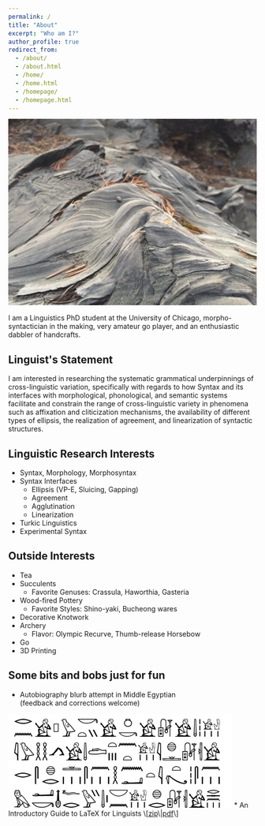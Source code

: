 ```yaml
---
permalink: /
title: "About"
excerpt: "Who am I?"
author_profile: true
redirect_from: 
  - /about/
  - /about.html
  - /home/
  - /home.html
  - /homepage/
  - /homepage.html
---
```


<img src="/images/redwood.JPG" alt="burnt redwood trunk" width="750"/>

I am a Linguistics PhD student at the University of Chicago, morpho-syntactician in the making, very amateur go player, and an enthusiastic dabbler of handcrafts.

## Linguist's Statement
I am interested in researching the systematic grammatical underpinnings of cross-linguistic variation, specifically with regards to how Syntax and its interfaces with morphological, phonological, and semantic systems facilitate and constrain the range of cross-linguistic variety in phenomena such as affixation and cliticization mechanisms, the availability of different types of ellipsis, the realization of agreement, and linearization of syntactic structures.

## Linguistic Research Interests 
* Syntax, Morphology, Morphosyntax
* Syntax Interfaces
	* Ellipsis (VP-E, Sluicing, Gapping)
	* Agreement
	* Agglutination
	* Linearization
* Turkic Linguistics
* Experimental Syntax

## Outside Interests
* Tea
* Succulents
	* Favorite Genuses: Crassula, Haworthia, Gasteria
* Wood-fired Pottery
	* Favorite Styles: Shino-yaki, Bucheong wares
* Decorative Knotwork
* Archery
	* Flavor: Olympic Recurve, Thumb-release Horsebow
* Go
* 3D Printing

## Some bits and bobs just for fun
* Autobiography blurb attempt in Middle Egyptian\
(feedback and corrections welcome)
<img src="/images/hieroglyph_autobiography.PNG" alt="short bio in Middle Egyptian"/>
* An Introductory Guide to LaTeX for Linguists \[<a href="/files/LaTeX_for_Linguists_20211123.zip">zip</a>\|<a href="/files/LaTeX_for_Linguists_20211123.pdf">pdf</a>\]